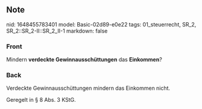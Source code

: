 ## Note
nid: 1648455783401
model: Basic-02d89-e0e22
tags: 01_steuerrecht, SR_2, SR_2::SR_2-II::SR_2_II-1
markdown: false

### Front
Mindern <b>verdeckte Gewinnausschüttungen</b> das <b>Einkommen</b>?

### Back
Verdeckte Gewinnausschüttungen mindern das Einkommen nicht.

Geregelt in § 8 Abs. 3 KStG.
